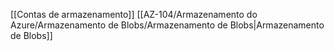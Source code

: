 [[Contas de armazenamento]]
[[AZ-104/Armazenamento do Azure/Armazenamento de Blobs/Armazenamento de Blobs|Armazenamento de Blobs]]
